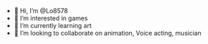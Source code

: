 - 👋 Hi, I’m @Lo8578
- 👀 I’m interested in games
- 🌱 I’m currently learning art
- 💞️ I’m looking to collaborate on animation, Voice acting, musician 

<!---
Lo8578/Lo8578 is a ✨ special ✨ repository because its `README.md` (this file) appears on your GitHub profile.
You can click the Preview link to take a look at your changes.
--->
